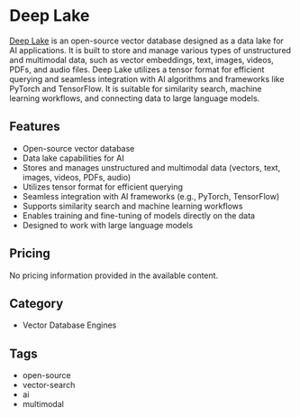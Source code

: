 # Deep Lake

[Deep Lake](https://deeplake.ai/) is an open-source vector database designed as a data lake for AI applications. It is built to store and manage various types of unstructured and multimodal data, such as vector embeddings, text, images, videos, PDFs, and audio files. Deep Lake utilizes a tensor format for efficient querying and seamless integration with AI algorithms and frameworks like PyTorch and TensorFlow. It is suitable for similarity search, machine learning workflows, and connecting data to large language models.

## Features
- Open-source vector database
- Data lake capabilities for AI
- Stores and manages unstructured and multimodal data (vectors, text, images, videos, PDFs, audio)
- Utilizes tensor format for efficient querying
- Seamless integration with AI frameworks (e.g., PyTorch, TensorFlow)
- Supports similarity search and machine learning workflows
- Enables training and fine-tuning of models directly on the data
- Designed to work with large language models

## Pricing
No pricing information provided in the available content.

## Category
- Vector Database Engines

## Tags
- open-source
- vector-search
- ai
- multimodal